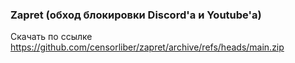### Zapret (обход блокировки Discord'а и Youtube'а)
Скачать по ссылке https://github.com/censorliber/zapret/archive/refs/heads/main.zip
